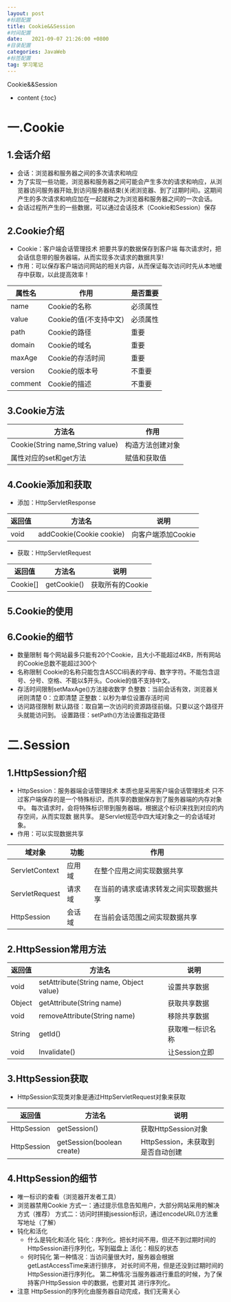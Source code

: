 ```yaml
---
layout: post
#标题配置
title: Cookie&&Session
#时间配置
date:   2021-09-07 21:26:00 +0800
#目录配置
categories: JavaWeb
#标签配置
tag: 学习笔记
---
```

Cookie&&Session

* content
{:toc}



# 一.Cookie
## 1.会话介绍
+ 会话：浏览器和服务器之间的多次请求和响应
+ 为了实现一些功能，浏览器和服务器之间可能会产生多次的请求和响应，从浏览器访问服务器开始,到访问服务器结束(关闭浏览器、到了过期时间)。这期间产生的多次请求和响应加在一起就称之为浏览器和服务器之间的一次会话。
+ 会话过程所产生的一些数据，可以通过会话技术（Cookie和Session）保存

## 2.Cookie介绍
+ Cookie：客户端会话管理技术
     把要共享的数据保存到客户端
     每次请求时，把会话信息带的服务器端，从而实现多次请求的数据共享!
+ 作用：可以保存客户端访问网站的相关内容，从而保证每次访问时先从本地缓存中获取，以此提高效率！

| 属性名  | 作用                   | 是否重要 |
| ------- | ---------------------- | -------- |
| name    | Cookie的名称           | 必须属性 |
| value   | Cookie的值(不支持中文) | 必须属性 |
| path    | Cookie的路径           | 重要     |
| domain  | Cookie的域名           | 重要     |
| maxAge  | Cookie的存活时间       | 重要     |
| version | Cookie的版本号         | 不重要   |
| comment | Cookie的描述           | 不重要   |

## 3.Cookie方法

| 方法名                           | 作用             |
| -------------------------------- | ---------------- |
| Cookie(String name,String value) | 构造方法创建对象 |
| 属性对应的set和get方法           | 赋值和获取值     |

## 4.Cookie添加和获取
+ 添加：HttpServletResponse

| 返回值 | 方法名                   | 说明               |
| ------ | ------------------------ | ------------------ |
| void   | addCookie(Cookie cookie) | 向客户端添加Cookie |

+ 获取：HttpServletRequest

| 返回值   | 方法名      | 说明             |
| -------- | ----------- | ---------------- |
| Cookie[] | getCookie() | 获取所有的Cookie |

## 5.Cookie的使用

## 6.Cookie的细节
+ 数量限制
   每个网站最多只能有20个Cookie，且大小不能超过4KB，所有网站的Cookie总数不能超过300个
+ 名称限制
   Cookie的名称只能包含ASCCI码表的字母、数字字符。不能包含逗号、分号、空格、不能以$开头。Cookie的值不支持中文。
+ 存活时间限制setMaxAge()方法接收数字
   负整数：当前会话有效，浏览器关闭则清楚
   0：立即清楚
   正整数：以秒为单位设置存活时间
+ 访问路径限制
   默认路径：取自第一次访问的资源路径前缀。只要以这个路径开头就能访问到。
   设置路径：setPath()方法设置指定路径

# 二.Session
## 1.HttpSession介绍
+ HttpSession：服务器端会话管理技术
    本质也是采用客户端会话管理技术
    只不过客户端保存的是一个特殊标识，而共享的数据保存到了服务器端的内存对象中。
    每次请求时，会将特殊标识带到服务器端，根据这个标识来找到对应的内存空间，从而实现数	  据共享。
    是Servlet规范中四大域对象之一的会话域对象。
+ 作用：可以实现数据共享

| 域对象         | 功能   | 作用                                   |
| -------------- | ------ | -------------------------------------- |
| ServletContext | 应用域 | 在整个应用之间实现数据共享             |
| ServletRequest | 请求域 | 在当前的请求或请求转发之间实现数据共享 |
| HttpSession    | 会话域 | 在当前会话范围之间实现数据共享         |

## 2.HttpSession常用方法

| 返回值 | 方法名                                  | 说明             |
| ------ | --------------------------------------- | ---------------- |
| void   | setAttribute(String name, Object value) | 设置共享数据     |
| Object | getAttribute(String name)               | 获取共享数据     |
| void   | removeAttribute(String name)            | 移除共享数据     |
| String | getId()                                 | 获取唯一标识名称 |
| void   | Invalidate()                            | 让Session立即    |

## 3.HttpSession获取
+ HttpSession实现类对象是通过HttpServletRequest对象来获取

| 返回值      | 方法名                     | 说明                              |
| ----------- | -------------------------- | --------------------------------- |
| HttpSession | getSession()               | 获取HttpSession对象               |
| HttpSession | getSession(boolean create) | HttpSession，未获取到是否自动创建 |

## 4.HttpSession的细节
+ 唯一标识的查看（浏览器开发者工具）
+ 浏览器禁用Cookie
  方式一：通过提示信息告知用户，大部分网站采用的解决方式（推荐）
  方式二：访问时拼接jsession标识，通过encodeURL()方法重写地址（了解）
+ 钝化和活化
   + 什么是钝化和活化
      钝化：序列化。把长时间不用，但还不到过期时间的HttpSession进行序列化，写到磁盘上
      活化：相反的状态
   + 何时钝化
      第一种情况︰当访问量很大时，服务器会根据getLastAccessTime来进行排序，
      对长时间不用，但是还没到过期时间的HttpSession进行序列化。
      第二种情况∶当服务器进行重启的时候，为了保持客户HttpSession 中的数据，也要对其		 进行序列化。
+ 注意
   HttpSession的序列化由服务器自动完成，我们无需关心
